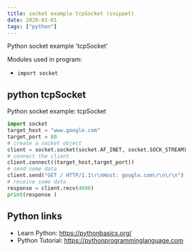 ```yaml
---
title: socket example tcpSocket (snippet)
date: 2020-03-01
tags: ["python"]
---
```

Python socket example 'tcpSocket'


Modules used in program: 
* `import socket`

## python tcpSocket

Python socket example: tcpSocket

```python
import socket
target_host = "www.google.com"
target_port = 80
# create a socket object 
client = socket.socket(socket.AF_INET, socket.SOCK_STREAM)
# connect the client 
client.connect((target_host,target_port))
# send some data 
client.send("GET / HTTP/1.1\r\nHost: google.com\r\n\r\n")
# receive some data 
response = client.recv(4096)
print(response )

```

## Python links

- Learn Python: https://pythonbasics.org/
- Python Tutorial: https://pythonprogramminglanguage.com
